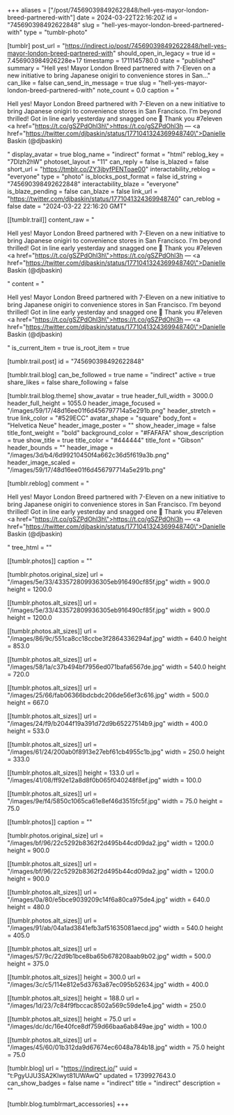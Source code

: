 +++
aliases = ["/post/745690398492622848/hell-yes-mayor-london-breed-partnered-with"]
date = 2024-03-22T22:16:20Z
id = "745690398492622848"
slug = "hell-yes-mayor-london-breed-partnered-with"
type = "tumblr-photo"

[tumblr]
post_url = "https://indirect.io/post/745690398492622848/hell-yes-mayor-london-breed-partnered-with"
should_open_in_legacy = true
id = 7.456903984926228e+17
timestamp = 1711145780.0
state = "published"
summary = "Hell yes! Mayor London Breed partnered with 7-Eleven on a new initiative to bring Japanese onigiri to convenience stores in San..."
can_like = false
can_send_in_message = true
slug = "hell-yes-mayor-london-breed-partnered-with"
note_count = 0.0
caption = "<p>Hell yes! Mayor London Breed partnered with 7-Eleven on a new initiative to bring Japanese onigiri to convenience stores in San Francisco. I’m beyond thrilled! Got in line early yesterday and snagged one 🍙 Thank you #7eleven <a href=\"https://t.co/gSZPdOhl3h\">https://t.co/gSZPdOhl3h</a> — <a href=\"https://twitter.com/djbaskin/status/1771041324369948740\">Danielle Baskin (@djbaskin)</a></p>"
display_avatar = true
blog_name = "indirect"
format = "html"
reblog_key = "7Dlzh2hW"
photoset_layout = "11"
can_reply = false
is_blazed = false
short_url = "https://tmblr.co/ZY3jbyfPENToae00"
interactability_reblog = "everyone"
type = "photo"
is_blocks_post_format = false
id_string = "745690398492622848"
interactability_blaze = "everyone"
is_blaze_pending = false
can_blaze = false
link_url = "https://twitter.com/djbaskin/status/1771041324369948740"
can_reblog = false
date = "2024-03-22 22:16:20 GMT"

[[tumblr.trail]]
content_raw = "<p>Hell yes! Mayor London Breed partnered with 7-Eleven on a new initiative to bring Japanese onigiri to convenience stores in San Francisco. I’m beyond thrilled! Got in line early yesterday and snagged one 🍙 Thank you #7eleven <a href=\"https://t.co/gSZPdOhl3h\">https://t.co/gSZPdOhl3h</a> — <a href=\"https://twitter.com/djbaskin/status/1771041324369948740\">Danielle Baskin (@djbaskin)</a></p>"
content = "<p>Hell yes! Mayor London Breed partnered with 7-Eleven on a new initiative to bring Japanese onigiri to convenience stores in San Francisco. I&rsquo;m beyond thrilled! Got in line early yesterday and snagged one &#127833; Thank you #7eleven <a href=\"https://t.co/gSZPdOhl3h\">https://t.co/gSZPdOhl3h</a> &mdash; <a href=\"https://twitter.com/djbaskin/status/1771041324369948740\">Danielle Baskin (@djbaskin)</a></p>"
is_current_item = true
is_root_item = true

[tumblr.trail.post]
id = "745690398492622848"

[tumblr.trail.blog]
can_be_followed = true
name = "indirect"
active = true
share_likes = false
share_following = false

[tumblr.trail.blog.theme]
show_avatar = true
header_full_width = 3000.0
header_full_height = 1055.0
header_image_focused = "/images/59/17/48d16ee01f6d456797714a5e291b.png"
header_stretch = true
link_color = "#529ECC"
avatar_shape = "square"
body_font = "Helvetica Neue"
header_image_poster = ""
show_header_image = false
title_font_weight = "bold"
background_color = "#FAFAFA"
show_description = true
show_title = true
title_color = "#444444"
title_font = "Gibson"
header_bounds = ""
header_image = "/images/3d/b4/6d99210450f4a662c36d5f619a3b.png"
header_image_scaled = "/images/59/17/48d16ee01f6d456797714a5e291b.png"

[tumblr.reblog]
comment = "<p>Hell yes! Mayor London Breed partnered with 7-Eleven on a new initiative to bring Japanese onigiri to convenience stores in San Francisco. I’m beyond thrilled! Got in line early yesterday and snagged one 🍙 Thank you #7eleven <a href=\"https://t.co/gSZPdOhl3h\">https://t.co/gSZPdOhl3h</a> — <a href=\"https://twitter.com/djbaskin/status/1771041324369948740\">Danielle Baskin (@djbaskin)</a></p>"
tree_html = ""

[[tumblr.photos]]
caption = ""

[tumblr.photos.original_size]
url = "/images/5e/33/433572809936305eb916490cf85f.jpg"
width = 900.0
height = 1200.0

[[tumblr.photos.alt_sizes]]
url = "/images/5e/33/433572809936305eb916490cf85f.jpg"
width = 900.0
height = 1200.0

[[tumblr.photos.alt_sizes]]
url = "/images/86/9c/551ca8cc18ccbe3f2864336294af.jpg"
width = 640.0
height = 853.0

[[tumblr.photos.alt_sizes]]
url = "/images/58/1a/c37b494bf7956ed071bafa6567de.jpg"
width = 540.0
height = 720.0

[[tumblr.photos.alt_sizes]]
url = "/images/25/66/fab06366bdcbdc206de56ef3c616.jpg"
width = 500.0
height = 667.0

[[tumblr.photos.alt_sizes]]
url = "/images/24/f9/b2044f19a391d72d9b65227514b9.jpg"
width = 400.0
height = 533.0

[[tumblr.photos.alt_sizes]]
url = "/images/61/24/200ab0f8913e27ebf61cb4955c1b.jpg"
width = 250.0
height = 333.0

[[tumblr.photos.alt_sizes]]
height = 133.0
url = "/images/41/08/ff92e12a8d8f0b065f040248f8ef.jpg"
width = 100.0

[[tumblr.photos.alt_sizes]]
url = "/images/9e/f4/5850c1065ca61e8ef46d3515fc5f.jpg"
width = 75.0
height = 75.0

[[tumblr.photos]]
caption = ""

[tumblr.photos.original_size]
url = "/images/bf/96/22c5292b8362f2d495b44cd09da2.jpg"
width = 1200.0
height = 900.0

[[tumblr.photos.alt_sizes]]
url = "/images/bf/96/22c5292b8362f2d495b44cd09da2.jpg"
width = 1200.0
height = 900.0

[[tumblr.photos.alt_sizes]]
url = "/images/0a/80/e5bce9039209c14f6a80ca975de4.jpg"
width = 640.0
height = 480.0

[[tumblr.photos.alt_sizes]]
url = "/images/91/ab/04a1ad3841efb3af51635081aecd.jpg"
width = 540.0
height = 405.0

[[tumblr.photos.alt_sizes]]
url = "/images/57/9c/22d9b1bce8ba65b678208aab9b02.jpg"
width = 500.0
height = 375.0

[[tumblr.photos.alt_sizes]]
height = 300.0
url = "/images/3c/c5/114e812e5d3763a87ec095b52634.jpg"
width = 400.0

[[tumblr.photos.alt_sizes]]
height = 188.0
url = "/images/1d/23/7c84f9fbccac8502a569c59de1e4.jpg"
width = 250.0

[[tumblr.photos.alt_sizes]]
height = 75.0
url = "/images/dc/dc/16e40fce8df759d66baa6ab849ae.jpg"
width = 100.0

[[tumblr.photos.alt_sizes]]
url = "/images/45/60/01b312da9d67674ec6048a784b18.jpg"
width = 75.0
height = 75.0

[tumblr.blog]
url = "https://indirect.io/"
uuid = "t:PgyUJU3SA2Klwyt81UWAwQ"
updated = 1739927643.0
can_show_badges = false
name = "indirect"
title = "indirect"
description = ""

[tumblr.blog.tumblrmart_accessories]
+++
